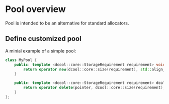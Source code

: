 # Pool overview

Pool is intended to be an alternative for standard allocators.

## Define customized pool

A minial example of a simple pool:

```cpp
class MyPool {
	public: template <dcool::core::StorageRequirement requirement> void* allocate() {
		return operator new(dcool::core::size(requirement), std::align_val_t(dcool::core::alignment(requirement)));
	}

	public: template <dcool::core::StorageRequirement requirement> deallocate(void* pointer) {
		return operator delete(pointer, dcool::core::size(requirement), std::align_val_t(dcool::core::alignment(requirement)));
	}
};
```
